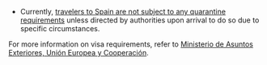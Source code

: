 - Currently, [travelers to Spain are not subject to any quarantine requirements](https://es.usembassy.gov/covid-19-information/) unless directed by authorities upon arrival to do so due to specific circumstances.

For more information on visa requirements, refer to [Ministerio de Asuntos Exteriores, Unión Europea y Cooperación](http://www.exteriores.gob.es/Portal/en/Paginas/inicio.aspx).
